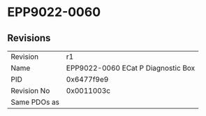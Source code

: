 # EPP9022-0060

## Revisions
<table>
<tr>
<td>Revision</td>
<td>r1</td>
</tr>
<tr>
<td>Name</td>
<td>EPP9022-0060 ECat P Diagnostic Box</td>
</tr>
<tr>
<td>PID</td>
<td>0x6477f9e9</td>
</tr>
<tr>
<td>Revision No</td>
<td>0x0011003c</td>
</tr>
<tr>
<td>Same PDOs as</td>
<td></td>
</tr>
</table>
